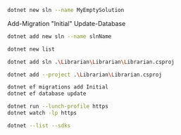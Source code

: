 ```bash
dotnet new sln --name MyEmptySolution
```

Add-Migration "Initial"
Update-Database

```bash
dotnet add new sln --name slnName
```

```bash
dotnet new list
```

```bash
dotnet add sln .\Librarian\Librarian\Librarian.csproj
```

```bash
dotnet add --project .\Librarian\Librarian.csproj
```

```bash
dotnet ef migrations add Initial
dotnet ef database update
```

```bash
dotnet run --lunch-profile https
dotnet watch -lp https
```

```bash
dotnet --list --sdks
```
